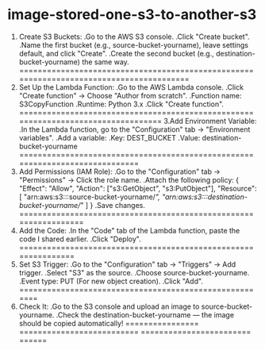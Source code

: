 # image-stored-one-s3-to-another-s3
1. Create S3 Buckets:
	.Go to the AWS S3 console.
	.Click "Create bucket".
	.Name the first bucket (e.g., source-bucket-yourname), leave settings default, and click "Create".
	.Create the second bucket (e.g., destination-bucket-yourname) the same way.
========================================================================================
2. Set Up the Lambda Function:
	.Go to the AWS Lambda console.
	.Click "Create function" → Choose "Author from scratch".
	.Function name: S3CopyFunction
	.Runtime: Python 3.x
	.Click "Create function".
==================================================================================
3.Add Environment Variable:
	.In the Lambda function, go to the "Configuration" tab → "Environment variables".
	.Add a variable:
	.Key: DEST_BUCKET
	.Value: destination-bucket-yourname
=============================================================================
4. Add Permissions (IAM Role):
	.Go to the "Configuration" tab → "Permissions" → Click the role name.
	.Attach the following policy:
	{
  	"Effect": "Allow",
  	"Action": ["s3:GetObject", "s3:PutObject"],
  	"Resource": [
	    "arn:aws:s3:::source-bucket-yourname/*",
	    "arn:aws:s3:::destination-bucket-yourname/*"
	  ]
	}
	.Save changes.
=================================================================
5. Add the Code:
	.In the "Code" tab of the Lambda function, paste the code I shared earlier.
	.Click "Deploy".
===============================================================
6. Set S3 Trigger:
	.Go to the "Configuration" tab → "Triggers" → Add trigger.
	.Select "S3" as the source.
	.Choose source-bucket-yourname.
	.Event type: PUT (For new object creation).
	.Click "Add".
=======================================================
7. Check It:
	.Go to the S3 console and upload an image to source-bucket-yourname.
	.Check the destination-bucket-yourname — the image should be copied automatically!
================     ==========================        ========================      ======
 
 
